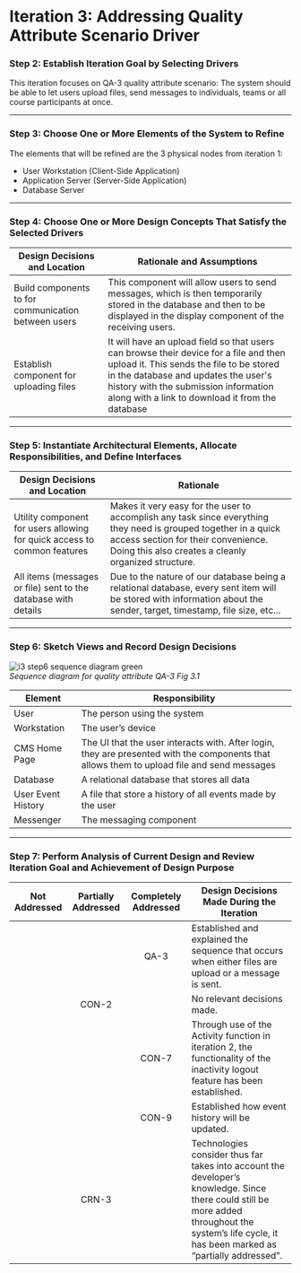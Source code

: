 # Iteration 3: Addressing Quality Attribute Scenario Driver

### Step 2: Establish Iteration Goal by Selecting Drivers

This iteration focuses on QA-3 quality attribute scenario: The system should be able to let users upload files, send messages to individuals, teams or all course participants at once.

---

### Step 3: Choose One or More Elements of the System to Refine

The elements that will be refined are the 3 physical nodes from iteration 1:
* User Workstation (Client-Side Application)
* Application Server (Server-Side Application)
* Database Server

---

### Step 4: Choose One or More Design Concepts That Satisfy the Selected Drivers

| Design Decisions and Location | Rationale and Assumptions |
| --- | --- |
| Build components to for communication between users   |  This component will allow users to send messages, which is then temporarily stored in the database and then to be displayed in the display component of the receiving users.  |
|  Establish component for uploading files  |  It will have an upload field so that users can browse their device for a file and then upload it. This sends the file to be stored in the database and updates the user's history with the submission information along with a link to download it from the database   |

---

### Step 5: Instantiate Architectural Elements, Allocate Responsibilities, and Define Interfaces
| Design Decisions and Location | Rationale |
| --- | --- |
| Utility component for users allowing for quick access to common features | Makes it very easy for the user to accomplish any task since everything they need is grouped together in a quick access section for their convenience. Doing this also creates a cleanly organized structure.  |
| All items (messages or file) sent to the database with details | Due to the nature of our database being a relational database, every sent item will be stored with information about the sender, target, timestamp, file size, etc... |

---

### Step 6: Sketch Views and Record Design Decisions
![i3 step6 sequence diagram green](https://user-images.githubusercontent.com/31861025/49495154-14730100-f830-11e8-85b9-1c25dd76c27e.PNG)  
*Sequence diagram for quality attribute QA-3 Fig 3.1*

| Element | Responsibility |
| --- | --- |
| User | The person using the system |
| Workstation | The user’s device |
| CMS Home Page | The UI that the user interacts with. After login, they are presented with the components that allows them to upload file and send messages |
| Database | A relational database that stores all data |
| User Event History | A file that store a history of all events made by the user |
| Messenger | The messaging component |

---

### Step 7: Perform Analysis of Current Design and Review Iteration Goal and Achievement of Design Purpose

| Not Addressed | Partially Addressed | Completely Addressed | Design Decisions Made During the Iteration |
|:---:|:---:|:---:| --- |
|  |  | QA-3 | Established and explained the sequence that occurs when either files are upload or a message is sent.  |
|  | CON-2 |  | No relevant decisions made. |
|  |  | CON-7 | Through use of the Activity function in iteration 2, the functionality of the inactivity logout feature has been established. |
|  |  | CON-9 | Established how event history will be updated. |
|  | CRN-3 |  | Technologies consider thus far takes into account the developer’s knowledge. Since there could still be more added throughout the system’s life cycle, it has been marked as “partially addressed”. |
